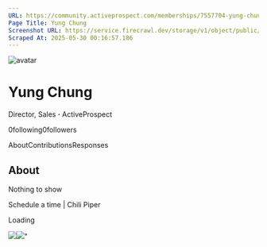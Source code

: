 ```yaml
---
URL: https://community.activeprospect.com/memberships/7557704-yung-chung
Page Title: Yung Chung
Screenshot URL: https://service.firecrawl.dev/storage/v1/object/public/media/screenshot-6dc6a905-fd0b-40ec-aa55-5c36d69d5b19.png
Scraped At: 2025-05-30 00:16:57.186
---
```


![avatar](https://content3.bloomfire.com/avatars/users/1317012/thumb/thumbnail.png?f=1610325410&Expires=1748567806&Signature=SU9Ut7JuTbVLwmMBqbNTaMRLZaA66Gjq5LfoWAUYTUim7wvw8zBQBaAtsym5-GgwUnHa06XLsHEkcHKbygUnZn6xf0m08oRumPK5kzzVL~MORE56hyuFAk-1Ty~Di8e~4rF5QGLs~fMCgCEQFd0xTqZwAGVC7aQx9-WzrZ9ZrrRAC5bz9qD0MC6kIo-9d4bvKvMWpDL8ZNTkM0w7KPVehHdjHNmde8ZhWMdgSKtp52oT04NuFgUGhboIbiOWtAqbg0~aO7Lc7yblk7-KQ5gbz2xEhUv0~KbExgnVKyNPCdm5IR3nF7cXGEt8427cRtDCucbGjiekiQT62dJASkhseA__&Key-Pair-Id=APKAIDFCFZ2UHE5LPIUA)

# Yung Chung

Director, Sales **·** ActiveProspect

0following0followers

AboutContributionsResponses

## About

Nothing to show

Schedule a time \| Chili Piper

Loading

![](https://bat.bing.com/action/0?ti=4018451&Ver=2&mid=db3d1a36-3cfd-4e61-abbf-1641aed690bf&bo=1&sid=5ee769403ceb11f08794b7afd94f967b&vid=5ee7bd903ceb11f0ac4df337df2cd79c&vids=1&msclkid=N&pi=918639831&lg=en-US&sw=1280&sh=1024&sc=24&p=https%3A%2F%2Fcommunity.activeprospect.com%2Fmemberships%2F7557704-yung-chung&r=&lt=651&evt=pageLoad&sv=1&cdb=AQAQ&rn=818993)![](https://bat.bing.com/action/0?ti=4018451&Ver=2&mid=db3d1a36-3cfd-4e61-abbf-1641aed690bf&bo=2&sid=5ee769403ceb11f08794b7afd94f967b&vid=5ee7bd903ceb11f0ac4df337df2cd79c&vids=0&msclkid=N&gtm_tag_source=ua&ec=Client%20ID&el=%2Fmemberships%2F7557704-yung-chung&gc=USD&tpp=1&en=Y&p=https%3A%2F%2Fcommunity.activeprospect.com%2Fmemberships%2F7557704-yung-chung&sw=1280&sh=1024&sc=24&evt=custom&cdb=AQAQ&rn=854961)"

